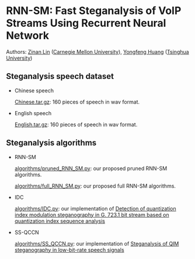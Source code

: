 # RNN-SM: Fast Steganalysis of VoIP Streams Using Recurrent Neural Network

Authors: [Zinan Lin](http://www.andrew.cmu.edu/user/zinanl/) ([Carnegie Mellon University](https://www.cmu.edu/)), [Yongfeng Huang](http://www.tsinghua.edu.cn/publish/ee/4157/2010/20101217182714916942750/20101217182714916942750_.html) ([Tsinghua University](http://www.tsinghua.edu.cn/publish/newthuen/index.html))

## Steganalysis speech dataset

* Chinese speech

  [Chinese.tar.gz](https://drive.google.com/file/d/1LF2dAXHkd8TmzaDnTg0Zmbs7xVdSovMH/view?usp=sharing): 160 pieces of speech in wav format.

* English speech

  [English.tar.gz](https://drive.google.com/file/d/1Uy7WyEg3y-hvefUczo_6gFyyeeTC6ohg/view?usp=sharing): 160 pieces of speech in wav format.

## Steganalysis algorithms

* RNN-SM

  [algorithms/pruned_RNN_SM.py](https://github.com/fjxmlzn/RNN-SM/blob/master/algorithms/pruned_RNN_SM.py): our proposed pruned RNN-SM algorithms.

  [algorithms/full_RNN_SM.py](https://github.com/fjxmlzn/RNN-SM/blob/master/algorithms/full_RNN_SM.py): our proposed full RNN-SM algorithms.

* IDC

  [algorithms/IDC.py](https://github.com/fjxmlzn/RNN-SM/blob/master/algorithms/IDC.py): our implementation of [Detection of quantization index modulation steganography in G. 723.1 bit stream based on quantization index sequence analysis](https://link.springer.com/article/10.1631%2Fjzus.C1100374?LI=true)

* SS-QCCN

  [algorithms/SS_QCCN.py](https://github.com/fjxmlzn/RNN-SM/blob/master/algorithms/SS_QCCN.py): our implementation of [Steganalysis of QIM steganography in low-bit-rate speech signals](http://ieeexplore.ieee.org/abstract/document/7867798/)
